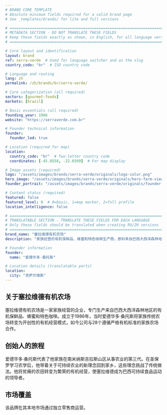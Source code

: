 ```yaml
---
# BRAND CORE TEMPLATE
# Absolute minimum fields required for a valid brand page
# See _templates/brands/ for lite and full versions

# ============================================================================
# METADATA SECTION - DO NOT TRANSLATE THESE FIELDS
# Keep these fields exactly as shown, in English, for all language versions
# ============================================================================

# Core layout and identification
layout: brand
ref: serra-verde  # Used for language switcher and as the slug
country_code: "br"  # ISO country code

# Language and routing
lang: zh
permalink: /zh/brands/br/serra-verde/

# Core categorization (all required)
sectors: [gourmet-foods]
markets: [brazil]

# Basic essentials (all required)
founding_year: 1986
website: "https://serraverde.com.br"

# Founder technical information
founder:
  founder_led: true

# Location (required for map)
location:
  country_code: "br"  # Two-letter country code
  coordinates: [-45.8558, -22.6569]  # For map display

# Image assets (required)
logo: "/assets/images/brands/serra-verde/originals/logo-color.png"
hero_image: "/assets/images/brands/serra-verde/originals/hero-farm-view.jpg"
founder_portrait: "/assets/images/brands/serra-verde/originals/founder-portrait.jpg"

# Content status (required)
featured: false
featured_level: 0  # 0=basic, 1=map marker, 2=full profile
location_intelligence: false

# ============================================================================
# TRANSLATABLE SECTION - TRANSLATE THESE FIELDS FOR EACH LANGUAGE
# Only these fields should be translated when creating RU/ZH versions
# ============================================================================
brand_name: "塞拉维德有机农场"
description: "家族经营的有机保鲜品、蜂蜜和特色咖啡生产商，原料来自巴西大西洋森林地区。"

# Founder information
founder:
  name: "爱德华多·桑托斯"

# Location details (translatable parts)
location:
  city: "贡萨尔维斯"
---
```


## 关于塞拉维德有机农场

塞拉维德有机农场是一家家族经营的企业，专门生产来自巴西大西洋森林地区的有机保鲜品、蜂蜜和特色咖啡。成立于1986年，当时爱德华多·桑托斯将家族传统农场转变为开创性的有机经营模式，如今公司与28个遵循严格有机标准的家族农场合作。

## 创始人的旅程

爱德华多·桑托斯代表了他家族在南米纳斯吉拉斯山区从事农业的第三代。在圣保罗学习农学后，他带着关于可持续农业的新理念回到家乡，这些理念挑战了传统做法。他将贫瘠的农田转变为繁荣的有机经营，使塞拉维德成为巴西可持续食品运动的领导者。

## 市场覆盖

该品牌在其本地市场通过独立零售商运营。
